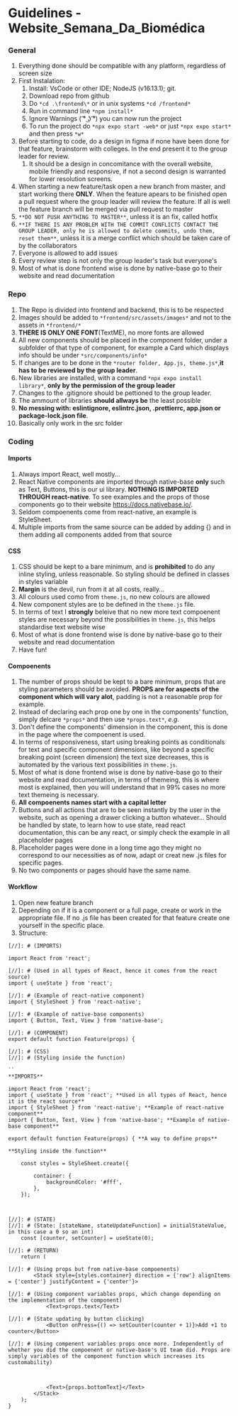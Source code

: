 # Guidelines -  Website_Semana_Da_Biomédica

### General 

1. Everything done should be compatible with any platform, regardless of screen size
2. First Instalation:
   1. Install: VsCode or other IDE; NodeJS (v16.13.1); git.
   2. Download repo from github
   3. Do `*cd .\frontend\*` or in unix systems `*cd /frontend*`
   4. Run in command line `*npm install*`
   5. Ignore Warnings ( ͡° ͜ʖ ͡°) you can now run the project
   6. To run the project do `*npx expo start -web*` or just `*npx expo start*` and then press `*w*`
3. Before starting to code, do a design in figma if none have been done for that feature, brainstorm with colleges. In the end present it to the group leader for review.
   1. It should be a design in concomitance with the overall website, mobile friendly and responsive, if not a second design is warranted for lower resolution screens.
4. When starting a new feature/task open a new branch from master, and start working there **ONLY**. When the feature apears to be finished open a pull request where the group leader will review the feature. If all is well the feature branch will be merged via pull request to master
5. `**DO NOT PUSH ANYTHING TO MASTER**`, unless it is an fix, called hotfix
6. `**IF THERE IS ANY PROBLEM WITH THE COMMIT CONFLICTS CONTACT THE GROUP LEADER, only he is allowed to delete commits, undo them, reset them**`, unless it is a merge conflict which should be taken care of by the collaborators
7. Everyone is allowed to add issues
8. Every review step is not only the group leader's task but everyone's
9. Most of what is done frontend wise is done by native-base go to their website and read documentation


### Repo

1. The Repo is divided into frontend and backend, this is to be respected
2. Images should be added to `*frontend/src/assets/images*` and not to the assets in `*frontend/*`
3. **THERE IS ONLY ONE FONT**(TextME), no more fonts are allowed
4. All new components should be placed in the component folder, under a subfolder of that type of component, for example a Card which displays info should be under `*src/components/info*`
5. If changes are to be done in the `*router folder, App.js, theme.js*`,**it has to be reviewed by the group leader**.
6. New libraries are installed, with a command `*npx expo install library*`, **only by the permission of the group leader**
7. Changes to the .gitignore should be pettioned to the group leader.
8. The ammount of libraries **should allways be** the least possible
9. **No messing with: eslintignore, eslintrc.json, .prettierrc, app.json or package-lock.json file**.
10. Basically only work in the src folder


### Coding

#### Imports

1. Always import React, well mostly...
2. React Native components are imported through native-base **only** such as Text, Buttons, this is our ui library. **NOTHING IS IMPORTED THROUGH react-native**. To see examples and the props of those components go to their website https://docs.nativebase.io/.
3. Seldom compoenents come from react-native, an example is StyleSheet.
4. Multiple imports from the same source can be added by adding {} and in them adding all components added from that source

#### CSS

1. CSS should be kept to a bare minimum, and is **prohibited** to do any inline styling, unless reasonable. So styling should be defined in classes in styles variable
2. **Margin** is the devil, run from it at all costs, really...
3. All colours used como from `theme.js`, no new colours are allowed
4. New component styles are to be defined in the `theme.js` file. 
5. In terms of text I **strongly** beleive that no new more text compoenent styles are necessary beyond the possibilities in `theme.js`, this helps standardise text website wise
6. Most of what is done frontend wise is done by native-base go to their website and read documentation
7. Have fun!

#### Compoenents

1. The number of props should be kept to a bare minimum, props that are styling parameters should be avoided. **PROPS are for aspects of the component which will vary alot**, padding is not a reasonable prop for example.
2. Instead of declaring each prop one by one in the components' function, simply delcare `*props*` and then use `*props.text*`, *e.g*.
3. Don't define the components' dimension in the component, this is done in the page where the compoenent is used.
4. In terms of responsiveness, start using breaking points as conditionals for text and specific component dimensions, like beyond a specific breaking point (screen dimension) the text size decreases, this is automated by the various text possibilities in `theme.js`. 
5. Most of what is done frontend wise is done by native-base go to their website and read documentation, in terms of themeing, this is where most is explained, then you will understand that in 99% cases no more text themeing is necessary.
6. **All compoenents names start with a capital letter**
7. Buttons and all actions that are to be seen instantly by the user in the website, such as opening a drawer clicking a button whatever... Should be handled by state, to learn how to use state, read react documentation, this can be any react, or simply check the example in all placeholder pages
8. Placeholder pages were done in a long time ago they might  no correspond to our necessities as of now, adapt or creat new .js files for specific pages.
9. No two components or pages should have the same name.


#### Workflow

1. Open new feature branch
2. Depending on if it is a component or a full page, create or work in the appropriate file. If no .js file has been created for that feature create one yourself in the specific place.
3. Structure:


````
[//]: # (IMPORTS)

import React from 'react';

[//]: # (Used in all types of React, hence it comes from the react source)
import { useState } from 'react'; 

[//]: # (Example of react-native component)
import { StyleSheet } from 'react-native'; 

[//]: # (Example of native-base components)
import { Button, Text, View } from 'native-base';

[//]: # (COMPONENT)
export default function Feature(props) {

[//]: # (CSS)
[//]: # (Styling inside the function)

``
**IMPORTS**

import React from 'react';
import { useState } from 'react'; **Used in all types of React, hence it is the react source**
import { StyleSheet } from 'react-native'; **Example of react-native component**
import { Button, Text, View } from 'native-base'; **Example of native-base component**

export default function Feature(props) { **A way to define props**

**Styling inside the function**

	const styles = StyleSheet.create({  

		container: {
			backgroundColor: '#fff',
		},
	});



[//]: # (STATE)
[//]: # (State: [stateName, stateUpdateFunction] = initialStateValue, in this case a 0 so an int)
	const [counter, setCounter] = useState(0); 

[//]: # (RETURN)
	return (

[//]: # (Using props but from native-base compoenents)
		<Stack style={styles.container} direction = {'row'} alignItems = {'center'} justifyContent = {'center'}>

[//]: # (Using component variables props, which change depending on the implementation of the component)
			<Text>props.text</Text>

[//]: # (State updating by button clicking)
			<Button onPress={() => setCounter(counter + 1)}>Add +1 to counter</Button>
            
[//]: # (Using compenent variables props once more. Independently of whether you did the compoenent or native-base's UI team did. Props are simply variables of the component function which increases its customability)



			<Text>{props.bottomText}</Text>
		</Stack>
	);
}

````



